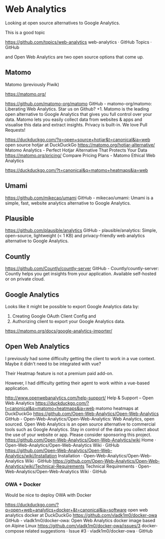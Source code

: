 # Web Analytics

Looking at open source alternatives to Google Analytics.

This is a good topic

https://github.com/topics/web-analytics
web-analytics · GitHub Topics · GitHub

and Open Web Analytics are two open source options that come up.

## Matomo

Matomo (previously Piwik) 

https://matomo.org/

https://github.com/matomo-org/matomo
GitHub - matomo-org/matomo: Liberating Web Analytics. Star us on Github? +1. Matomo is the leading open alternative to Google Analytics that gives you full control over your data. Matomo lets you easily collect data from websites & apps and visualise this data and extract insights. Privacy is built-in. We love Pull Requests!

https://duckduckgo.com/?q=open+source+hotjar&t=canonical&ia=web
open source hotjar at DuckDuckGo
https://matomo.org/hotjar-alternative/
Matomo Analytics - Perfect Hotjar Alternative That Protects Your Data
https://matomo.org/pricing/
Compare Pricing Plans - Matomo Ethical Web Analytics

https://duckduckgo.com/?t=canonical&q=matomo+heatmaps&ia=web

## Umami

https://github.com/mikecao/umami
GitHub - mikecao/umami: Umami is a simple, fast, website analytics alternative to Google Analytics.

## Plausible

https://github.com/plausible/analytics
GitHub - plausible/analytics: Simple, open-source, lightweight (< 1 KB) and privacy-friendly web analytics alternative to Google Analytics.

## Countly

https://github.com/Countly/countly-server
GitHub - Countly/countly-server: Countly helps you get insights from your application. Available self-hosted or on private cloud.



## Google Analytics

Looks like it might be possible to export Google Analytics data by:

1.  Creating Google OAuth Client Config and
2.  Authorizing client to export your Google Analytics data.

https://matomo.org/docs/google-analytics-importer/


## Open Web Analytics

I previously had some difficulty getting the client to work in a vue context. Maybe it didn't need to be integrated with vue?

Their Heatmap feature is not a premium paid add-on.

However, I had difficulty getting their agent to work within a vue-based application.

http://www.openwebanalytics.com/help-support/
Help & Support – Open Web Analytics
https://duckduckgo.com/?t=canonical&q=matomo+heatmaps&ia=web
matomo heatmaps at DuckDuckGo
https://github.com/Open-Web-Analytics/Open-Web-Analytics
GitHub - Open-Web-Analytics/Open-Web-Analytics: Web Analytics, open sourced. Open Web Analytics is an open source alternative to commercial tools such as Google Analytics. Stay in control of the data you collect about the use of your website or app. Please consider sponsoring this project.
https://github.com/Open-Web-Analytics/Open-Web-Analytics/wiki
Home · Open-Web-Analytics/Open-Web-Analytics Wiki · GitHub
https://github.com/Open-Web-Analytics/Open-Web-Analytics/wiki/Installation
Installation · Open-Web-Analytics/Open-Web-Analytics Wiki · GitHub
https://github.com/Open-Web-Analytics/Open-Web-Analytics/wiki/Technical-Requirements
Technical Requirements · Open-Web-Analytics/Open-Web-Analytics Wiki · GitHub

### OWA + Docker

Would be nice to deploy OWA with Docker

https://duckduckgo.com/?q=open+web+analytics+docker+&t=canonical&ia=software
open web analytics docker at DuckDuckGo
https://github.com/vladk1m0/docker-owa
GitHub - vladk1m0/docker-owa: Open Web Analytics docker image based on Alpine Linux
https://github.com/vladk1m0/docker-owa/issues/3
docker-compose related suggestions · Issue #3 · vladk1m0/docker-owa · GitHub

